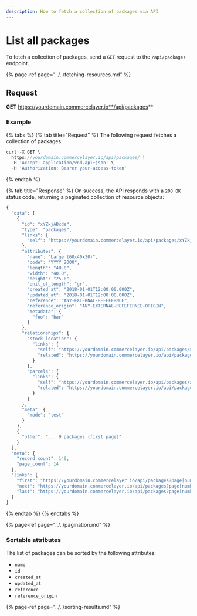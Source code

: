 ```yaml
---
description: How to fetch a collection of packages via API
---
```


# List all packages

To fetch a collection of packages, send a `GET` request to the `/api/packages` endpoint.

{% page-ref page="../../fetching-resources.md" %}

## Request

**GET** https://yourdomain.commercelayer.io**/api/packages**

### **Example**

{% tabs %}
{% tab title="Request" %}
The following request fetches a collection of packages:

```javascript
curl -X GET \
  https://yourdomain.commercelayer.io/api/packages/ \
  -H 'Accept: application/vnd.api+json' \
  -H 'Authorization: Bearer your-access-token'
```
{% endtab %}

{% tab title="Response" %}
On success, the API responds with a `200 OK` status code, returning a paginated collection of resource objects:

```javascript
{
  "data": [
    {
      "id": "xYZkjABcde",
      "type": "packages",
      "links": {
        "self": "https://yourdomain.commercelayer.io/api/packages/xYZkjABcde"
      },
      "attributes": {
        "name": "Large (60x40x30)",
        "code": "YYYY 2000",
        "length": "40.0",
        "width": "40.0",
        "height": "25.0",
        "unit_of_length": "gr",
        "created_at": "2018-01-01T12:00:00.000Z",
        "updated_at": "2018-01-01T12:00:00.000Z",
        "reference": "ANY-EXTERNAL-REFEFERNCE",
        "reference_origin": "ANY-EXTERNAL-REFEFERNCE-ORIGIN",
        "metadata": {
          "foo": "bar"
        }
      },
      "relationships": {
        "stock_location": {
          "links": {
            "self": "https://yourdomain.commercelayer.io/api/packages/xYZkjABcde/relationships/stock_location",
            "related": "https://yourdomain.commercelayer.io/api/packages/xYZkjABcde/stock_location"
          }
        },
        "parcels": {
          "links": {
            "self": "https://yourdomain.commercelayer.io/api/packages/xYZkjABcde/relationships/parcels",
            "related": "https://yourdomain.commercelayer.io/api/packages/xYZkjABcde/parcels"
          }
        }
      },
      "meta": {
        "mode": "test"
      }
    },
    {
      "other": "... 9 packages (first page)"
    }
  ],
  "meta": {
    "record_count": 140,
    "page_count": 14
  },
  "links": {
    "first": "https://yourdomain.commercelayer.io/api/packages?page[number]=1&page[size]=10",
    "next": "https://yourdomain.commercelayer.io/api/packages?page[number]=2&page[size]=10",
    "last": "https://yourdomain.commercelayer.io/api/packages?page[number]=14&page[size]=10"
  }
}
```
{% endtab %}
{% endtabs %}

{% page-ref page="../../pagination.md" %}

### Sortable attributes

The list of packages can be sorted by the following attributes:

* `name`
* `id`
* `created_at`
* `updated_at`
* `reference`
* `reference_origin`

{% page-ref page="../../sorting-results.md" %}

